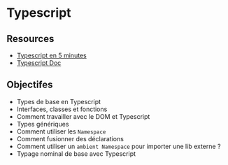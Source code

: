 # Typescript

## Resources

- [Typescript en 5 minutes](https://www.typescriptlang.org/docs/handbook/typescript-in-5-minutes.html)
- [Typescript Doc](https://www.typescriptlang.org/docs/handbook/basic-types.html)

## Objectifes

- Types de base en Typescript
- Interfaces, classes et fonctions
- Comment travailler avec le DOM et Typescript
- Types génériques
- Comment utiliser les `Namespace`
- Comment fusionner des déclarations
- Comment utiliser un `ambient Namespace` pour importer une lib externe ?
- Typage nominal de base avec Typescript
